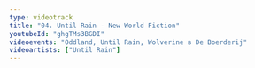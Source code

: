 ```yaml
---
type: videotrack
title: "04. Until Rain - New World Fiction"
youtubeId: "ghgTMs3BGDI"
videoevents: "Oddland, Until Rain, Wolverine в De Boerderij"
videoartists: ["Until Rain"]
---
```

